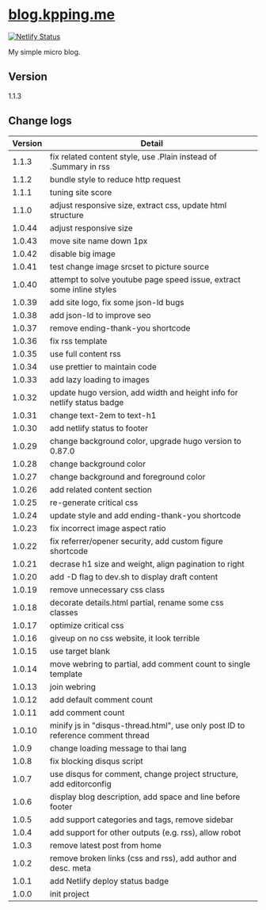 # [blog.kpping.me](https://blog.kpping.me)

[![Netlify Status](https://api.netlify.com/api/v1/badges/b37e842c-ff0b-48d0-a0ce-4f9018074209/deploy-status)](https://app.netlify.com/sites/xenodochial-roentgen-5bbc18/deploys)

My simple micro blog.

## Version

1.1.3

## Change logs

| Version | Detail                                                                          |
| ------- | ------------------------------------------------------------------------------- |
| 1.1.3   | fix related content style, use .Plain instead of .Summary in rss                |
| 1.1.2   | bundle style to reduce http request                                             |
| 1.1.1   | tuning site score                                                               |
| 1.1.0   | adjust responsive size, extract css, update html structure                      |
| 1.0.44  | adjust responsive size                                                          |
| 1.0.43  | move site name down 1px                                                         |
| 1.0.42  | disable big image                                                               |
| 1.0.41  | test change image srcset to picture source                                      |
| 1.0.40  | attempt to solve youtube page speed issue, extract some inline styles           |
| 1.0.39  | add site logo, fix some json-ld bugs                                            |
| 1.0.38  | add json-ld to improve seo                                                      |
| 1.0.37  | remove ending-thank-you shortcode                                               |
| 1.0.36  | fix rss template                                                                |
| 1.0.35  | use full content rss                                                            |
| 1.0.34  | use prettier to maintain code                                                   |
| 1.0.33  | add lazy loading to images                                                      |
| 1.0.32  | update hugo version, add width and height info for netlify status badge         |
| 1.0.31  | change text-2em to text-h1                                                      |
| 1.0.30  | add netlify status to footer                                                    |
| 1.0.29  | change background color, upgrade hugo version to 0.87.0                         |
| 1.0.28  | change background color                                                         |
| 1.0.27  | change background and foreground color                                          |
| 1.0.26  | add related content section                                                     |
| 1.0.25  | re-generate critical css                                                        |
| 1.0.24  | update style and add ending-thank-you shortcode                                 |
| 1.0.23  | fix incorrect image aspect ratio                                                |
| 1.0.22  | fix referrer/opener security, add custom figure shortcode                       |
| 1.0.21  | decrase h1 size and weight, align pagination to right                           |
| 1.0.20  | add -D flag to dev.sh to display draft content                                  |
| 1.0.19  | remove unnecessary css class                                                    |
| 1.0.18  | decorate details.html partial, rename some css classes                          |
| 1.0.17  | optimize critical css                                                           |
| 1.0.16  | giveup on no css website, it look terrible                                      |
| 1.0.15  | use target blank                                                                |
| 1.0.14  | move webring to partial, add comment count to single template                   |
| 1.0.13  | join webring                                                                    |
| 1.0.12  | add default comment count                                                       |
| 1.0.11  | add comment count                                                               |
| 1.0.10  | minify js in "disqus-thread.html", use only post ID to reference comment thread |
| 1.0.9   | change loading message to thai lang                                             |
| 1.0.8   | fix blocking disqus script                                                      |
| 1.0.7   | use disqus for comment, change project structure, add editorconfig              |
| 1.0.6   | display blog description, add space and line before footer                      |
| 1.0.5   | add support categories and tags, remove sidebar                                 |
| 1.0.4   | add support for other outputs (e.g. rss), allow robot                           |
| 1.0.3   | remove latest post from home                                                    |
| 1.0.2   | remove broken links (css and rss), add author and desc. meta                    |
| 1.0.1   | add Netlify deploy status badge                                                 |
| 1.0.0   | init project                                                                    |
